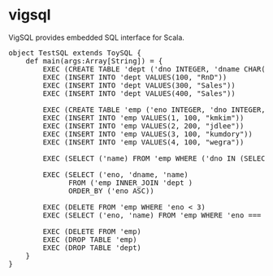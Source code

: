 vigsql
======

VigSQL provides embedded SQL interface for Scala.

<pre>
object TestSQL extends ToySQL {
	def main(args:Array[String]) = {
		EXEC (CREATE TABLE 'dept ('dno INTEGER, 'dname CHAR(10)))
		EXEC (INSERT INTO 'dept VALUES(100, "RnD"))
		EXEC (INSERT INTO 'dept VALUES(300, "Sales"))
		EXEC (INSERT INTO 'dept VALUES(400, "Sales"))
	  
		EXEC (CREATE TABLE 'emp ('eno INTEGER, 'dno INTEGER, 'name CHAR(10)))
		EXEC (INSERT INTO 'emp VALUES(1, 100, "kmkim"))
		EXEC (INSERT INTO 'emp VALUES(2, 200, "jdlee"))
		EXEC (INSERT INTO 'emp VALUES(3, 100, "kumdory"))
		EXEC (INSERT INTO 'emp VALUES(4, 100, "wegra"))
		
		EXEC (SELECT ('name) FROM 'emp WHERE ('dno IN (SELECT ('dno) FROM 'dept)) )	
		
		EXEC (SELECT ('eno, 'dname, 'name) 
		      FROM ('emp INNER_JOIN 'dept )
		      ORDER_BY ('eno ASC))
		
	  	EXEC (DELETE FROM 'emp WHERE 'eno &lt; 3) 
	  	EXEC (SELECT ('eno, 'name) FROM 'emp WHERE 'eno === 4)
	  	
	  	EXEC (DELETE FROM 'emp)
	  	EXEC (DROP TABLE 'emp)
	  	EXEC (DROP TABLE 'dept)
	}
}
</pre>